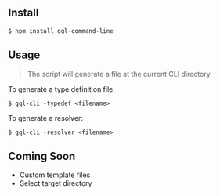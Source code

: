 ## Install

```
$ npm install gql-command-line
```


## Usage

>The script will generate a file at the current CLI directory.

To generate a type definition file:

```
$ gql-cli -typedef <filename>
```

To generate a resolver:

```
$ gql-cli -resolver <filename>
```

## Coming Soon

- Custom template files
- Select target directory